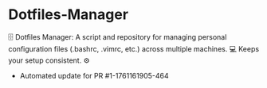 # Dotfiles-Manager
🗄️ Dotfiles Manager: A script and repository for managing personal configuration files (.bashrc, .vimrc, etc.) across multiple machines. 💻 Keeps your setup consistent. ⚙️


- Automated update for PR #1-1761161905-464